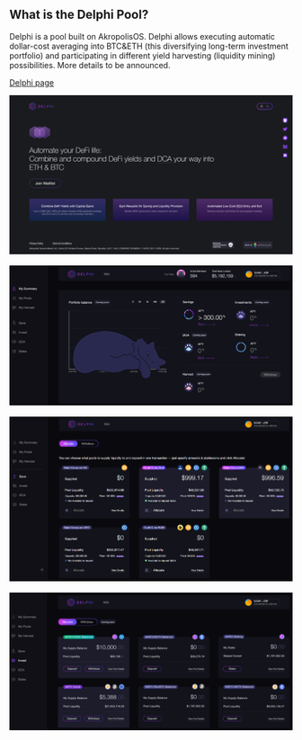 ﻿## What is the Delphi Pool?

Delphi is a pool built on AkropolisOS. Delphi allows executing automatic dollar-cost averaging into BTC&ETH (this diversifying long-term investment portfolio) and participating in different yield harvesting (liquidity mining) possibilities. More details to be announced.

[Delphi page](https://akropolis.io/delphi)

<img src="/images/development/delphi/delphi.png" alt="drawing"/>
<br/>
<br/>
<img src="/images/development/delphi/delphi1.png" alt="drawing"/>
<br/>
<br/>
<img src="/images/development/delphi/delphi2.png" alt="drawing"/>
<br/>
<br/>
<img src="/images/development/delphi/delphi3.png" alt="drawing"/>